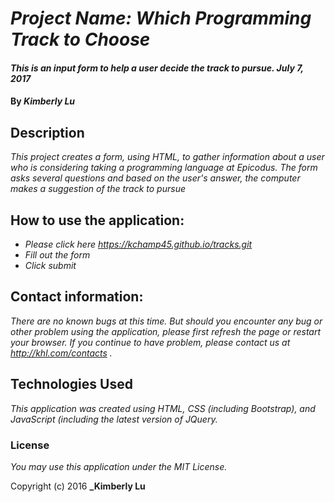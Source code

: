 # _Project Name: Which Programming Track to Choose_

#### _This is an input form to help a user decide the track to pursue. July 7, 2017_

#### By _**Kimberly Lu**_

## Description

_This project creates a form, using HTML, to gather information about a user who is considering taking a programming language at Epicodus.  The form asks several questions and based on the user's answer, the computer makes a suggestion of the track to pursue_

## How to use the application:

* _Please click here https://kchamp45.github.io/tracks.git_
* _Fill out the form_
* _Click submit_

## Contact information:

_There are no known bugs at this time.  But should you encounter any bug or other problem using the application, please first refresh the page or restart your browser.  If you continue to have problem, please contact us at http://khl.com/contacts ._

## Technologies Used

_This application was created using HTML, CSS (including Bootstrap), and JavaScript (including the latest version of JQuery._

### License

*You may use this application under the MIT License.*

Copyright (c) 2016 **_Kimberly Lu**
